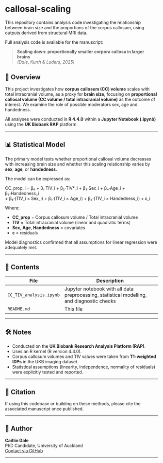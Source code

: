 # callosal-scaling
This repository contains analysis code investigating the relationship between brain size and the proportions of the corpus callosum, using outputs derived from structural MRI data.

Full analysis code is available for the manuscript:

> **Scaling down: proportionally smaller corpora callosa in larger brains**  
> *(Dale, Kurth & Luders, 2025)*

## 🧠 Overview

This project investigates how **corpus callosum (CC) volume** scales with total intracranial volume, as a proxy for **brain size**, focusing on **proportional callosal volume (CC volume / total intracranial volume)** as the outcome of interest. We examine the role of possible moderators sex, age and handedness.

All analyses were conducted in **R 4.4.0** within a **Jupyter Notebook (.ipynb)** using the **UK Biobank RAP** platform.

---

## 📊 Statistical Model

The primary model tests whether proportional callosal volume decreases with increasing brain size and whether this scaling relationship varies by **sex**, **age**, or **handedness**.

The model can be expressed as:

CC_prop_i = β₀ + β₁·TIV_i + β₂·TIV²_i + β₃·Sex_i + β₄·Age_i + β₅·Handedness_i  
           + β₆·(TIV_i × Sex_i) + β₇·(TIV_i × Age_i) + β₈·(TIV_i × Handedness_i) + ε_i

Where:
- **CC_prop** = Corpus callosum volume / Total intracranial volume
- **TIV** = Total intracranial volume (linear and quadratic terms)
- **Sex**, **Age**, **Handedness** = covariates
- **ε** = residuals

Model diagnostics confirmed that all assumptions for linear regression were adequately met.

---

## 📁 Contents

| File | Description |
|------|-------------|
| `CC_TIV_analysis.ipynb` | Jupyter notebook with all data preprocessing, statistical modelling, and diagnostic checks |
| `README.md` | This file |

---

## 🛠️ Notes

- Conducted on the **UK Biobank Research Analysis Platform (RAP)**.
- Uses an R kernel (R version 4.4.0).
- Corpus callosum volumes and TIV values were taken from **T1-weighted IDPs** in the UKB imaging dataset.
- Statistical assumptions (linearity, independence, normality of residuals) were explicitly tested and reported.

---

## 📜 Citation

If using this codebase or building on these methods, please cite the associated manuscript once published.

---

## 🧬 Author

**Caitlin Dale**  
PhD Candidate, University of Auckland  
[Contact via GitHub](#)

---

